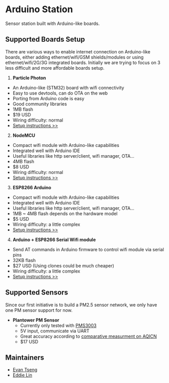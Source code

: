 Arduino Station
===============
Sensor station built with Arduino-like boards.

## Supported Boards Setup

There are various ways to enable internet connection on Arduino-like boards, either adding ethernet/wifi/GSM shields/modules or using ethernet/wifi/2G/3G integrated boards. Initially we are trying to focus on 3 less difficult and more affordable boards setup.

1. **Particle Photon**
  - An Arduino-like (STM32) board with wifi connectivity
  - Easy to use devtools, can do OTA on the web
  - Porting from Arduino code is easy
  - Good community libraries
  - 1MB flash
  - $19 USD
  - Wiring difficulty: normal
  - [Setup instructions >>][photon-setup]
2. **NodeMCU**
  - Compact wifi module with Arduino-like capabilities
  - Integrated well with Arduino IDE
  - Useful libraries like http server/client, wifi manager, OTA...
  - 4MB flash
  - $8 USD
  - Wiring difficulty: normal
  - [Setup instructions >>][nodemcu-setup]
3. **ESP8266 Arduino**
  - Compact wifi module with Arduino-like capabilities
  - Integrated well with Arduino IDE
  - Useful libraries like http server/client, wifi manager, OTA...
  - 1MB ~ 4MB flash depends on the hardware model
  - $5 USD
  - Wiring difficulty: a little complex
  - [Setup instructions >>][esp-setup]
4. **Arduino + ESP8266 Serial Wifi module** 
  - Send AT commands in Arduino firmware to control wifi module via serial pins
  - 32KB flash
  - $27 USD (Using clones could be much cheaper)
  - Wiring difficulty: a little complex
  - [Setup instructions >>][esp-serial-setup]

## Supported Sensors

Since our first initiative is to build a PM2.5 sensor network, we only have one PM sensor support for now.

- **Plantower PM Sensor**
  - Currently only tested with [PMS3003][PMS3003]
  - 5V input, communicate via UART
  - Great accuracy according to [comparative measurment on AQICN][aqicn-measurment]
  - $17 USD

## Maintainers
* [Evan Tseng](https://github.com/evanxd)
* [Eddie Lin](https://github.com/yshlin)

[PMS3003]: https://goo.gl/CIVGjF
[aqicn-measurment]: http://aqicn.org/sensor/
[photon-setup]: https://github.com/sensor-web/arduino-station/tree/master/station/particle-photon
[nodemcu-setup]: https://github.com/sensor-web/arduino-station/tree/master/station/nodemcu
[esp-setup]: https://github.com/sensor-web/arduino-station/tree/master/station/esp8266
[esp-serial-setup]: https://github.com/sensor-web/arduino-station/tree/master/station/esp8266-serial2wifi